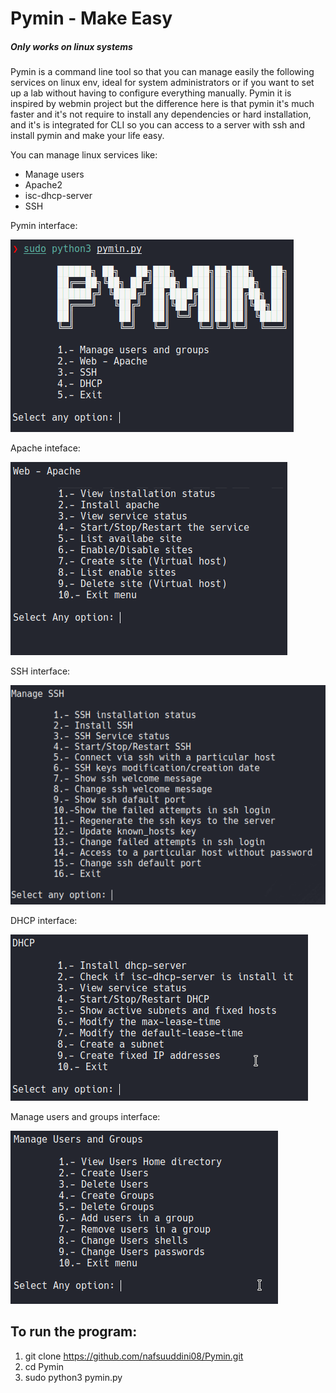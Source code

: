 # Pymin - Make Easy

##### Only works on linux systems

Pymin is a command line tool so that you can manage easily the following services on linux env, ideal for system administrators or if you want to set up a lab without having to configure everything manually. Pymin it is inspired by webmin project but the difference here is that pymin it's much faster and it's not require to install any dependencies or hard installation, and it's is integrated for CLI so you can access to a server with ssh and install pymin and make your life easy.

You can manage linux services like:
- Manage users
- Apache2
- isc-dhcp-server
- SSH

Pymin interface:

![screen1](/images/screen1.png)

Apache inteface:

![screen1](/images/screen2.png)

SSH interface:

![screen1](/images/screen3.png)

DHCP interface:

![screen1](/images/screen4.png)

Manage users and groups interface:

![screen1](/images/screen5.png)

## To run the program:

1. git clone https://github.com/nafsuuddini08/Pymin.git
2. cd Pymin
3. sudo python3 pymin.py
